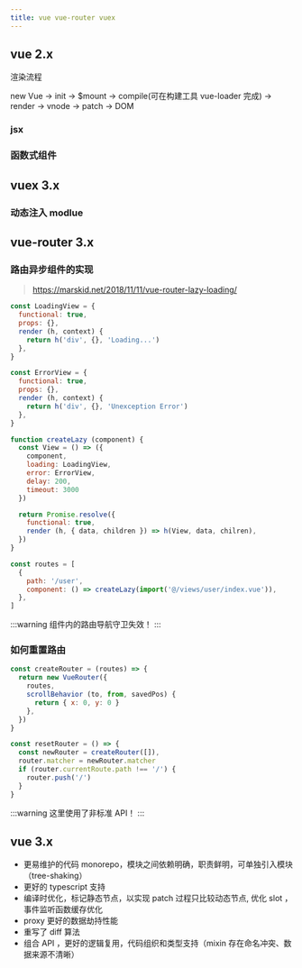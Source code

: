 ```yaml
---
title: vue vue-router vuex
---
```


## vue 2.x

渲染流程

new Vue -> init -> $mount -> compile(可在构建工具 vue-loader 完成) -> render -> vnode -> patch -> DOM



### jsx

### 函数式组件




## vuex 3.x


### 动态注入 modlue



## vue-router 3.x

### 路由异步组件的实现

> https://marskid.net/2018/11/11/vue-router-lazy-loading/

```js
const LoadingView = {
  functional: true,
  props: {},
  render (h, context) {
    return h('div', {}, 'Loading...')
  },
}

const ErrorView = {
  functional: true,
  props: {},
  render (h, context) {
    return h('div', {}, 'Unexception Error')
  },
}

function createLazy (component) {
  const View = () => ({
    component,
    loading: LoadingView,
    error: ErrorView,
    delay: 200,
    timeout: 3000
  })

  return Promise.resolve({
    functional: true,
    render (h, { data, children }) => h(View, data, chilren),
  })
}

const routes = [
  {
    path: '/user',
    component: () => createLazy(import('@/views/user/index.vue')),
  },
]
```

:::warning
组件内的路由导航守卫失效！
:::


### 如何重置路由

```js
const createRouter = (routes) => {
  return new VueRouter({
    routes,
    scrollBehavior (to, from, savedPos) {
      return { x: 0, y: 0 }
    },
  })
}

const resetRouter = () => {
  const newRouter = createRouter([]),
  router.matcher = newRouter.matcher
  if (router.currentRoute.path !== '/') {
    router.push('/')
  }
}
```

:::warning
这里使用了非标准 API！
:::


## vue 3.x

- 更易维护的代码 monorepo，模块之间依赖明确，职责鲜明，可单独引入模块（tree-shaking）
- 更好的 typescript 支持
- 编译时优化，标记静态节点，以实现 patch 过程只比较动态节点, 优化 slot ，事件监听函数缓存优化
- proxy 更好的数据劫持性能
- 重写了 diff 算法
- 组合 API ，更好的逻辑复用，代码组织和类型支持（mixin 存在命名冲突、数据来源不清晰）
